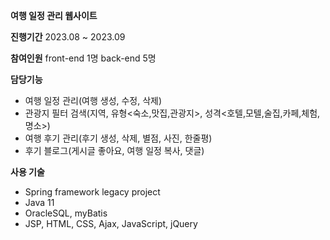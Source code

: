 **여행 일정 관리 웹사이트**

**진행기간**
2023.08 ~ 2023.09


**참여인원**
front-end 1명
back-end 5명


**담당기능**
- 여행 일정 관리(여행 생성, 수정, 삭제)
- 관광지 필터 검색(지역, 유형<숙소,맛집,관광지>, 성격<호텔,모텔,술집,카페,체험,명소>)
- 여행 후기 관리(후기 생성, 삭제, 별점, 사진, 한줄평)
- 후기 블로그(게시글 좋아요, 여행 일정 복사, 댓글)


**사용 기술**
 - Spring framework legacy project
 - Java 11
 - OracleSQL, myBatis
 - JSP, HTML, CSS, Ajax, JavaScript, jQuery
